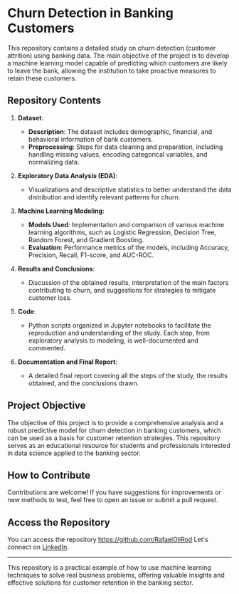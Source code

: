 # Churn Detection in Banking Customers

This repository contains a detailed study on churn detection (customer attrition) using banking data. The main objective of the project is to develop a machine learning model capable of predicting which customers are likely to leave the bank, allowing the institution to take proactive measures to retain these customers.

## Repository Contents

1. **Dataset**:
   - **Description**: The dataset includes demographic, financial, and behavioral information of bank customers.
   - **Preprocessing**: Steps for data cleaning and preparation, including handling missing values, encoding categorical variables, and normalizing data.

2. **Exploratory Data Analysis (EDA)**:
   - Visualizations and descriptive statistics to better understand the data distribution and identify relevant patterns for churn.

3. **Machine Learning Modeling**:
   - **Models Used**: Implementation and comparison of various machine learning algorithms, such as Logistic Regression, Decision Tree, Random Forest, and Gradient Boosting.
   - **Evaluation**: Performance metrics of the models, including Accuracy, Precision, Recall, F1-score, and AUC-ROC.

4. **Results and Conclusions**:
   - Discussion of the obtained results, interpretation of the main factors contributing to churn, and suggestions for strategies to mitigate customer loss.

5. **Code**:
   - Python scripts organized in Jupyter notebooks to facilitate the reproduction and understanding of the study. Each step, from exploratory analysis to modeling, is well-documented and commented.

6. **Documentation and Final Report**:
   - A detailed final report covering all the steps of the study, the results obtained, and the conclusions drawn.

## Project Objective

The objective of this project is to provide a comprehensive analysis and a robust predictive model for churn detection in banking customers, which can be used as a basis for customer retention strategies. This repository serves as an educational resource for students and professionals interested in data science applied to the banking sector.

## How to Contribute

Contributions are welcome! If you have suggestions for improvements or new methods to test, feel free to open an issue or submit a pull request.

## Access the Repository

You can access the repository https://github.com/RafaelOliRod
Let's connect on [LinkedIn](https://github.com/SeuUsuario/SeuRepositorio).

---

This repository is a practical example of how to use machine learning techniques to solve real business problems, offering valuable insights and effective solutions for customer retention in the banking sector.
